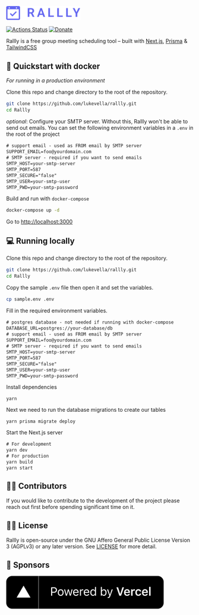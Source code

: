 <img src="./public/logo-color.svg" width="200"  />

[![Actions Status](https://github.com/lukevella/rallly/workflows/ci/badge.svg)](https://github.com/lukevella/rallly/actions) [![Donate](https://img.shields.io/badge/Donate-PayPal-green.svg)](https://paypal.me/ralllyco)

Rallly is a free group meeting scheduling tool – built with [Next.js](https://github.com/vercel/next.js/), [Prisma](https://github.com/prisma/prisma) & [TailwindCSS](https://github.com/tailwindlabs/tailwindcss)

## 🐳 Quickstart with docker

_For running in a production environment_

Clone this repo and change directory to the root of the repository.

```bash
git clone https://github.com/lukevella/rallly.git
cd Rallly
```

_optional_: Configure your SMTP server. Without this, Rallly won't be able to send out emails. You can set the following environment variables in a `.env` in the root of the project

```
# support email - used as FROM email by SMTP server
SUPPORT_EMAIL=foo@yourdomain.com
# SMTP server - required if you want to send emails
SMTP_HOST=your-smtp-server
SMTP_PORT=587
SMTP_SECURE="false"
SMTP_USER=your-smtp-user
SMTP_PWD=your-smtp-password
```

Build and run with `docker-compose`

```bash
docker-compose up -d
```

Go to [http://localhost:3000](http://localhost:3000)

## 💻 Running locally

Clone this repo and change directory to the root of the repository.

```bash
git clone https://github.com/lukevella/rallly.git
cd Rallly
```

Copy the sample `.env` file then open it and set the variables.

```bash
cp sample.env .env
```

Fill in the required environment variables.

```
# postgres database - not needed if running with docker-compose
DATABASE_URL=postgres://your-database/db
# support email - used as FROM email by SMTP server
SUPPORT_EMAIL=foo@yourdomain.com
# SMTP server - required if you want to send emails
SMTP_HOST=your-smtp-server
SMTP_PORT=587
SMTP_SECURE="false"
SMTP_USER=your-smtp-user
SMTP_PWD=your-smtp-password
```

Install dependencies

```
yarn
```

Next we need to run the database migrations to create our tables

```
yarn prisma migrate deploy
```

Start the Next.js server

```
# For development
yarn dev
# For production
yarn build
yarn start
```

## 👨‍💻 Contributors

If you would like to contribute to the development of the project please reach out first before spending significant time on it.

## 👮‍♂️ License

Rallly is open-source under the GNU Affero General Public License Version 3 (AGPLv3) or any later version. See [LICENSE](LICENSE) for more detail.

## 🙏 Sponsors

<a href="https://vercel.com/?utm_source=rallly&utm_campaign=oss">![Powered by Vercel](/public/powered-by-vercel.svg)</a>

